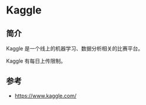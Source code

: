 # Kaggle

## 简介

Kaggle 是一个线上的机器学习、数据分析相关的比赛平台。

Kaggle 有每日上传限制。



## 参考

- https://www.kaggle.com/
